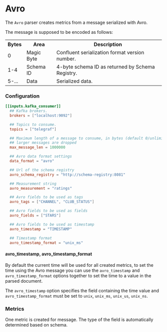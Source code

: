# Avro

The `Avro` parser creates metrics from a message serialized with Avro.

The message is supposed to be encoded as follows:

<table>
  <tr>
    <th>Bytes</th>
    <th>Area</th>
    <th>Description</th>
  </tr>
  <tr>
    <td>0</td>
    <td>Magic Byte</td>
    <td>Confluent serialization format version number.</td>
  </tr>
  <tr>
    <td>1-4</td>
    <td>Schema ID</td>
    <td>4-byte schema ID as returned by Schema Registry.</td>
  </tr>
  <tr>
    <td>5-...</td>
    <td>Data</td>
    <td>Serialized data.</td>
  </tr>
</table>

### Configuration

```toml
[[inputs.kafka_consumer]]
  ## Kafka brokers.
  brokers = ["localhost:9092"]

  ## Topics to consume.
  topics = ["telegraf"]

  ## Maximum length of a message to consume, in bytes (default 0/unlimited);
  ## larger messages are dropped
  max_message_len = 1000000

  ## Avro data format settings
  data_format = "avro"

  ## Url of the schema registry
  avro_schema_registry = "http://schema-registry:8081"

  ## Measurement string
  avro_measurement = "ratings"

  ## Avro fields to be used as tags
  avro_tags = ["CHANNEL", "CLUB_STATUS"]

  ## Avro fields to be used as fields
  avro_fields = ["STARS"]

  ## Avro fields to be used as timestamp
  avro_timestamp = "TIMESTAMP"

  ## Timestamp format
  avro_timestamp_format = "unix_ms"
```
#### avro_timestamp, avro_timestamp_format

By default the current time will be used for all created metrics, to set the time using the Avro message you can use the `avro_timestamp` and `avro_timestamp_format` options together to set the time to a value in the parsed document.

The `avro_timestamp` option specifies the field containing the time value and `avro_timestamp_format` must be set to `unix`, `unix_ms`, `unix_us`, `unix_ns`.

### Metrics

One metric is created for message.  The type of the field is automatically determined based on schema.